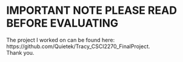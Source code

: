 # IMPORTANT NOTE PLEASE READ BEFORE EVALUATING
<p>The project I worked on can be found here: https://github.com/Quietek/Tracy_CSCI2270_FinalProject.
<br>Thank you.
</p>


